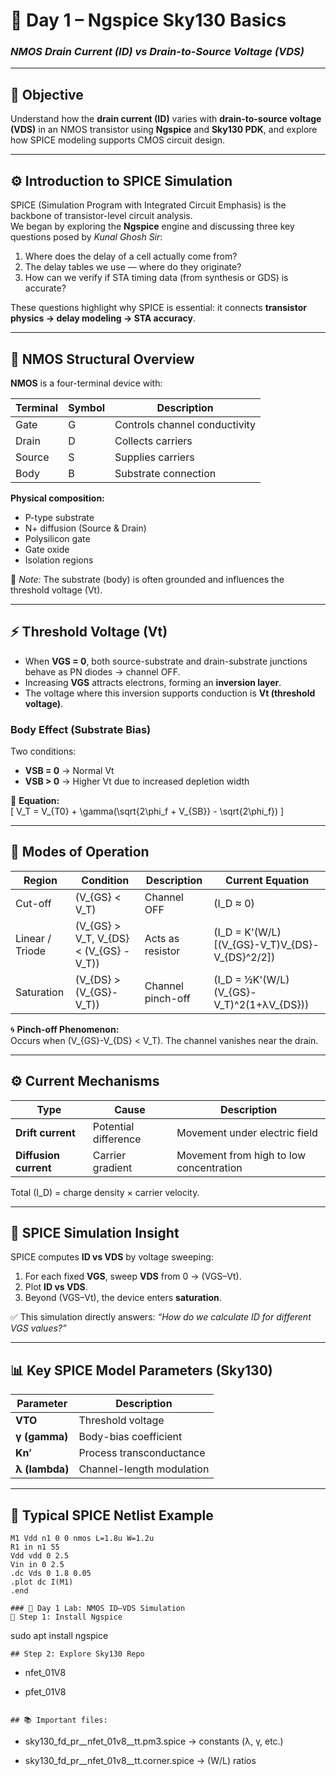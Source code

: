 
# 🌿 Day 1 – Ngspice Sky130 Basics  
### *NMOS Drain Current (ID) vs Drain-to-Source Voltage (VDS)*  

---

## 🎯 Objective
Understand how the **drain current (ID)** varies with **drain-to-source voltage (VDS)** in an NMOS transistor using **Ngspice** and **Sky130 PDK**, and explore how SPICE modeling supports CMOS circuit design.

---

## ⚙️ Introduction to SPICE Simulation

SPICE (Simulation Program with Integrated Circuit Emphasis) is the backbone of transistor-level circuit analysis.  
We began by exploring the **Ngspice** engine and discussing three key questions posed by *Kunal Ghosh Sir*:

1. Where does the delay of a cell actually come from?  
2. The delay tables we use — where do they originate?  
3. How can we verify if STA timing data (from synthesis or GDS) is accurate?

These questions highlight why SPICE is essential: it connects **transistor physics → delay modeling → STA accuracy**.

---

## 🧩 NMOS Structural Overview

**NMOS** is a four-terminal device with:

| Terminal | Symbol | Description |
|-----------|---------|-------------|
| Gate | G | Controls channel conductivity |
| Drain | D | Collects carriers |
| Source | S | Supplies carriers |
| Body | B | Substrate connection |

**Physical composition:**
- P-type substrate  
- N+ diffusion (Source & Drain)  
- Polysilicon gate  
- Gate oxide  
- Isolation regions  

🧠 *Note:* The substrate (body) is often grounded and influences the threshold voltage (Vt).

---

## ⚡ Threshold Voltage (Vt)

- When **VGS = 0**, both source-substrate and drain-substrate junctions behave as PN diodes → channel OFF.  
- Increasing **VGS** attracts electrons, forming an **inversion layer**.  
- The voltage where this inversion supports conduction is **Vt (threshold voltage)**.

### Body Effect (Substrate Bias)
Two conditions:
- **VSB = 0** → Normal Vt  
- **VSB > 0** → Higher Vt due to increased depletion width  

📐 **Equation:**  
\[
V_T = V_{T0} + \gamma(\sqrt{2\phi_f + V_{SB}} - \sqrt{2\phi_f})
\]

---

## 🧠 Modes of Operation

| Region | Condition | Description | Current Equation |
|--------|------------|--------------|------------------|
| Cut-off | \(V_{GS} < V_T\) | Channel OFF | \(I_D ≈ 0\) |
| Linear / Triode | \(V_{GS} > V_T, V_{DS} < (V_{GS} - V_T)\) | Acts as resistor | \(I_D = K'(W/L)[(V_{GS}-V_T)V_{DS}-V_{DS}^2/2]\) |
| Saturation | \(V_{DS} > (V_{GS}-V_T)\) | Channel pinch-off | \(I_D = ½K'(W/L)(V_{GS}-V_T)^2(1+λV_{DS})\) |

🌀 **Pinch-off Phenomenon:**  
Occurs when \(V_{GS}-V_{DS} < V_T\). The channel vanishes near the drain.

---

## ⚙️ Current Mechanisms

| Type | Cause | Description |
|------|--------|-------------|
| **Drift current** | Potential difference | Movement under electric field |
| **Diffusion current** | Carrier gradient | Movement from high to low concentration |

Total \(I_D\) = charge density × carrier velocity.

---

## 🧪 SPICE Simulation Insight

SPICE computes **ID vs VDS** by voltage sweeping:

1. For each fixed **VGS**, sweep **VDS** from 0 → (VGS–Vt).  
2. Plot **ID vs VDS**.  
3. Beyond (VGS–Vt), the device enters **saturation**.

✅ This simulation directly answers: *“How do we calculate ID for different VGS values?”*

---

## 📊 Key SPICE Model Parameters (Sky130)

| Parameter | Description |
|------------|-------------|
| **VTO** | Threshold voltage |
| **γ (gamma)** | Body-bias coefficient |
| **Kn′** | Process transconductance |
| **λ (lambda)** | Channel-length modulation |

---

## 🧾 Typical SPICE Netlist Example

```spice
M1 Vdd n1 0 0 nmos L=1.8u W=1.2u
R1 in n1 55
Vdd vdd 0 2.5
Vin in 0 2.5
.dc Vds 0 1.8 0.05
.plot dc I(M1)
.end

### 🧰 Day 1 Lab: NMOS ID–VDS Simulation
🧩 Step 1: Install Ngspice
```
sudo apt install ngspice
```
## Step 2: Explore Sky130 Repo
```
- nfet_01V8

- pfet_01V8
```

## 📚 Important files:
```
- sky130_fd_pr__nfet_01v8__tt.pm3.spice → constants (λ, γ, etc.)

- sky130_fd_pr__nfet_01v8__tt.corner.spice → (W/L) ratios
```

